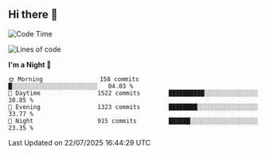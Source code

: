 ## Hi there 👋

<!--
**Wangmerlyn/Wangmerlyn** is a ✨ _special_ ✨ repository because its `README.md` (this file) appears on your GitHub profile.

Here are some ideas to get you started:

- 🔭 I’m currently working on ...
- 🌱 I’m currently learning ...
- 👯 I’m looking to collaborate on ...
- 🤔 I’m looking for help with ...
- 💬 Ask me about ...
- 📫 How to reach me: ...
- 😄 Pronouns: ...
- ⚡ Fun fact: ...
-->
<!--START_SECTION:waka-->
![Code Time](http://img.shields.io/badge/Code%20Time-427%20hrs%2058%20mins-blue)

![Lines of code](https://img.shields.io/badge/From%20Hello%20World%20I%27ve%20Written-20.2%20million%20lines%20of%20code-blue)

**I'm a Night 🦉** 

```text
🌞 Morning                158 commits         █░░░░░░░░░░░░░░░░░░░░░░░░   04.03 % 
🌆 Daytime                1522 commits        ██████████░░░░░░░░░░░░░░░   38.85 % 
🌃 Evening                1323 commits        ████████░░░░░░░░░░░░░░░░░   33.77 % 
🌙 Night                  915 commits         ██████░░░░░░░░░░░░░░░░░░░   23.35 % 
```



 Last Updated on 22/07/2025 16:44:29 UTC
<!--END_SECTION:waka-->
